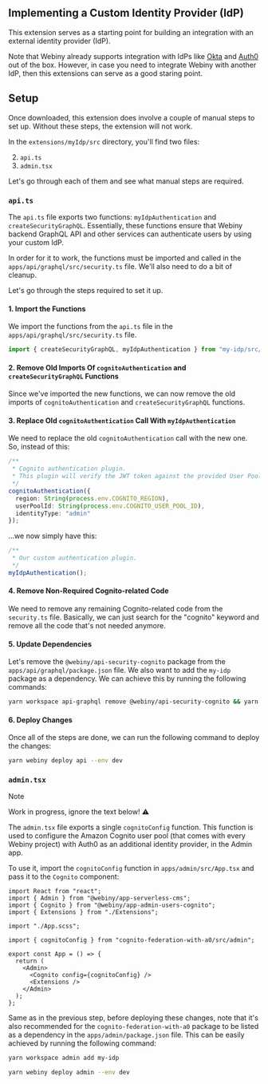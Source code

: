 ## Implementing a Custom Identity Provider (IdP)

This extension serves as a starting point for building an integration with an external identity provider (IdP).

Note that Webiny already supports integration with IdPs
like [Okta](https://www.webiny.com/docs/enterprise/okta-integration)
and [Auth0](https://www.webiny.com/docs/enterprise/auth0-integration) out of the box. However, in case you need to
integrate Webiny with another IdP, then this extensions can serve as a good staring point.

## Setup

Once downloaded, this extension does involve a couple of manual steps to set up. Without these steps, the extension will
not work.

In the `extensions/myIdp/src` directory, you'll find two files:

2. `api.ts`
3. `admin.tsx`

Let's go through each of them and see what manual steps are required.

### `api.ts`

The `api.ts` file exports two functions: `myIdpAuthentication` and `createSecurityGraphQL`. Essentially, these functions
ensure that Webiny backend GraphQL API and other services can authenticate users by using your custom IdP.

In order for it to work, the functions must be imported and called in the `apps/api/graphql/src/security.ts` file. We'll
also need to do a bit of cleanup.

Let's go through the steps required to set it up.

#### 1. Import the Functions

We import the functions from the `api.ts` file in the `apps/api/graphql/src/security.ts` file.

```ts
import { createSecurityGraphQL, myIdpAuthentication } from "my-idp/src/api";
```

#### 2. Remove Old Imports Of `cognitoAuthentication` and `createSecurityGraphQL` Functions

Since we've imported the new functions, we can now remove the old imports of `cognitoAuthentication`
and `createSecurityGraphQL` functions.

#### 3. Replace Old `cognitoAuthentication` Call With `myIdpAuthentication`

We need to replace the old `cognitoAuthentication` call with the new one. So, instead of this:

```ts
/**
 * Cognito authentication plugin.
 * This plugin will verify the JWT token against the provided User Pool.
 */
cognitoAuthentication({
  region: String(process.env.COGNITO_REGION),
  userPoolId: String(process.env.COGNITO_USER_POOL_ID),
  identityType: "admin"
});
```

...we now simply have this:

```ts
/**
 * Our custom authentication plugin.
 */
myIdpAuthentication();
```

#### 4. Remove Non-Required Cognito-related Code

We need to remove any remaining Cognito-related code from the `security.ts` file. Basically, we can just search for
the "cognito" keyword and remove all the code that's not needed anymore.

#### 5. Update Dependencies

Let's remove the `@webiny/api-security-cognito` package from the `apps/api/graphql/package.json` file. We also want to
add the `my-idp` package as a dependency. We can achieve this by running the following commands:

```bash
yarn workspace api-graphql remove @webiny/api-security-cognito && yarn workspace api-graphql add my-idp
```

#### 6. Deploy Changes

Once all of the steps are done, we can run the following command to deploy the changes:

```bash
yarn webiny deploy api --env dev
```

### `admin.tsx`

> [!NOTE]
> Work in progress, ignore the text below! ⚠️

The `admin.tsx` file exports a single `cognitoConfig` function. This function is used to configure the Amazon Cognito
user pool (that comes with every Webiny project) with Auth0 as an additional identity provider, in the Admin app.

To use it, import the `cognitoConfig` function in `apps/admin/src/App.tsx` and pass it to the `Cognito` component:

```tsx
import React from "react";
import { Admin } from "@webiny/app-serverless-cms";
import { Cognito } from "@webiny/app-admin-users-cognito";
import { Extensions } from "./Extensions";

import "./App.scss";

import { cognitoConfig } from "cognito-federation-with-a0/src/admin";

export const App = () => {
  return (
    <Admin>
      <Cognito config={cognitoConfig} />
      <Extensions />
    </Admin>
  );
};
```

Same as in the previous step, before deploying these changes, note that it's also recommended for
the `cognito-federation-with-a0` package to be listed as a dependency in the `apps/admin/package.json` file. This can be
easily achieved by running the following command:

```bash
yarn workspace admin add my-idp
```

```bash
yarn webiny deploy admin --env dev
```

